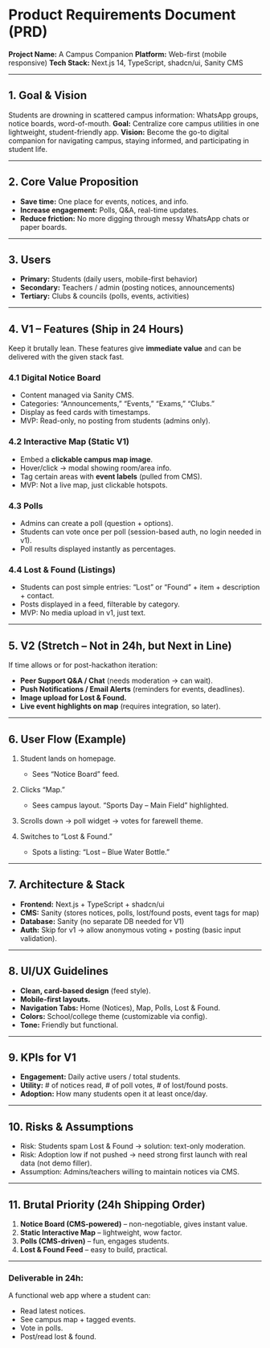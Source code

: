 # **Product Requirements Document (PRD)**

**Project Name:** A Campus Companion
**Platform:** Web-first (mobile responsive)
**Tech Stack:** Next.js 14, TypeScript, shadcn/ui, Sanity CMS

---

## **1. Goal & Vision**

Students are drowning in scattered campus information: WhatsApp groups, notice boards, word-of-mouth.
**Goal:** Centralize core campus utilities in one lightweight, student-friendly app.
**Vision:** Become the go-to digital companion for navigating campus, staying informed, and participating in student life.

---

## **2. Core Value Proposition**

* **Save time:** One place for events, notices, and info.
* **Increase engagement:** Polls, Q\&A, real-time updates.
* **Reduce friction:** No more digging through messy WhatsApp chats or paper boards.

---

## **3. Users**

* **Primary:** Students (daily users, mobile-first behavior)
* **Secondary:** Teachers / admin (posting notices, announcements)
* **Tertiary:** Clubs & councils (polls, events, activities)

---

## **4. V1 – Features (Ship in 24 Hours)**

Keep it brutally lean. These features give **immediate value** and can be delivered with the given stack fast.

### **4.1 Digital Notice Board**

* Content managed via Sanity CMS.
* Categories: “Announcements,” “Events,” “Exams,” “Clubs.”
* Display as feed cards with timestamps.
* MVP: Read-only, no posting from students (admins only).

### **4.2 Interactive Map (Static V1)**

* Embed a **clickable campus map image**.
* Hover/click → modal showing room/area info.
* Tag certain areas with **event labels** (pulled from CMS).
* MVP: Not a live map, just clickable hotspots.

### **4.3 Polls**

* Admins can create a poll (question + options).
* Students can vote once per poll (session-based auth, no login needed in v1).
* Poll results displayed instantly as percentages.

### **4.4 Lost & Found (Listings)**

* Students can post simple entries: “Lost” or “Found” + item + description + contact.
* Posts displayed in a feed, filterable by category.
* MVP: No media upload in v1, just text.

---

## **5. V2 (Stretch – Not in 24h, but Next in Line)**

If time allows or for post-hackathon iteration:

* **Peer Support Q\&A / Chat** (needs moderation → can wait).
* **Push Notifications / Email Alerts** (reminders for events, deadlines).
* **Image upload for Lost & Found.**
* **Live event highlights on map** (requires integration, so later).

---

## **6. User Flow (Example)**

1. Student lands on homepage.

   * Sees “Notice Board” feed.
2. Clicks “Map.”

   * Sees campus layout. “Sports Day – Main Field” highlighted.
3. Scrolls down → poll widget → votes for farewell theme.
4. Switches to “Lost & Found.”

   * Spots a listing: “Lost – Blue Water Bottle.”

---

## **7. Architecture & Stack**

* **Frontend:** Next.js + TypeScript + shadcn/ui
* **CMS:** Sanity (stores notices, polls, lost/found posts, event tags for map)
* **Database:** Sanity (no separate DB needed for V1)
* **Auth:** Skip for v1 → allow anonymous voting + posting (basic input validation).

---

## **8. UI/UX Guidelines**

* **Clean, card-based design** (feed style).
* **Mobile-first layouts.**
* **Navigation Tabs:** Home (Notices), Map, Polls, Lost & Found.
* **Colors:** School/college theme (customizable via config).
* **Tone:** Friendly but functional.

---

## **9. KPIs for V1**

* **Engagement:** Daily active users / total students.
* **Utility:** # of notices read, # of poll votes, # of lost/found posts.
* **Adoption:** How many students open it at least once/day.

---

## **10. Risks & Assumptions**

* Risk: Students spam Lost & Found → solution: text-only moderation.
* Risk: Adoption low if not pushed → need strong first launch with real data (not demo filler).
* Assumption: Admins/teachers willing to maintain notices via CMS.

---

## **11. Brutal Priority (24h Shipping Order)**

1. **Notice Board (CMS-powered)** – non-negotiable, gives instant value.
2. **Static Interactive Map** – lightweight, wow factor.
3. **Polls (CMS-driven)** – fun, engages students.
4. **Lost & Found Feed** – easy to build, practical.

---

### **Deliverable in 24h:**

A functional web app where a student can:

* Read latest notices.
* See campus map + tagged events.
* Vote in polls.
* Post/read lost & found.